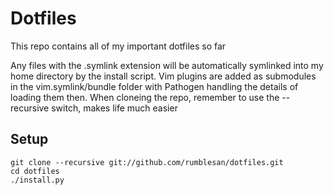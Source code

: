 Dotfiles
========================

This repo contains all of my important dotfiles so far

Any files with the .symlink extension will be automatically symlinked into my home directory by the install script.
Vim plugins are added as submodules in the vim.symlink/bundle folder with Pathogen handling the details of loading them then.
When cloneing the repo, remember to use the --recursive switch, makes life much easier

## Setup

    git clone --recursive git://github.com/rumblesan/dotfiles.git
    cd dotfiles
    ./install.py


